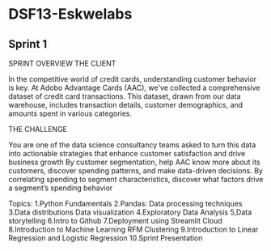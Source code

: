 # DSF13-Eskwelabs

## Sprint 1
SPRINT OVERVIEW
THE CLIENT 

In the competitive world of credit cards, understanding customer behavior is key. 
At Adobo Advantage Cards (AAC), we've collected a comprehensive dataset of 
credit card transactions. 
This dataset, drawn from our data warehouse, includes transaction details, customer demographics, and amounts spent in various categories.


THE CHALLENGE

You are one of the data science consultancy teams asked  to turn this data into actionable strategies that enhance customer satisfaction and drive business growth
By customer segmentation, help AAC know more about its customers, discover spending patterns, and make data-driven decisions. 
By correlating spending to segment characteristics, discover what factors drive a segment’s spending behavior


Topics:
1.Python Fundamentals
2.Pandas: Data processing techniques
3.Data distributions Data visualization
4.Exploratory Data Analysis
5,Data storytelling
6.Intro to Github
7.Deployment using Streamlit Cloud
8.Introduction  to Machine Learning RFM Clustering
9.Introduction to Linear Regression and Logistic Regression
10.Sprint Presentation



